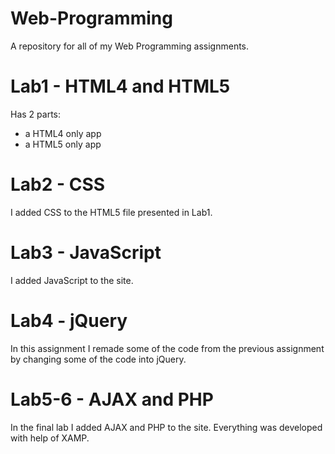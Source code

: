 # Web-Programming
A repository for all of my Web Programming assignments.

# Lab1 - HTML4 and HTML5

Has 2 parts:
- a HTML4 only app
- a HTML5 only app


# Lab2 - CSS

I added CSS to the HTML5 file presented in Lab1.


# Lab3 - JavaScript

I added JavaScript to the site.


# Lab4 - jQuery

In this assignment I remade some of the code from the previous assignment by changing some of the code into jQuery.


# Lab5-6 - AJAX and PHP

In the final lab I added AJAX and PHP to the site. Everything was developed with help of XAMP.
